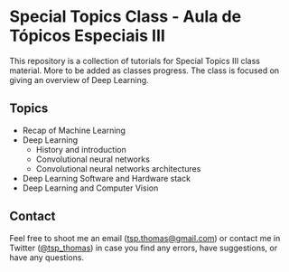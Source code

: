 # Special Topics Class - Aula de Tópicos Especiais III

This repository is a collection of tutorials for Special Topics III class material. More to be added as classes progress. The class is focused on giving an overview of Deep Learning.

## Topics
* Recap of Machine Learning
* Deep Learning
  * History and introduction
  * Convolutional neural networks
  * Convolutional neural networks architectures
* Deep Learning Software and Hardware stack
* Deep Learning and Computer Vision

## Contact
Feel free to shoot me an email (tsp.thomas@gmail.com) or contact me in Twitter ([@tsp_thomas](https://twitter.com/tsp_thomas)) in case you find any errors, have suggestions, or have any questions.

